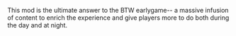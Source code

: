This mod is the ultimate answer to the BTW earlygame-- a massive infusion of content to enrich the experience and give players more to do both during the day and at night.


